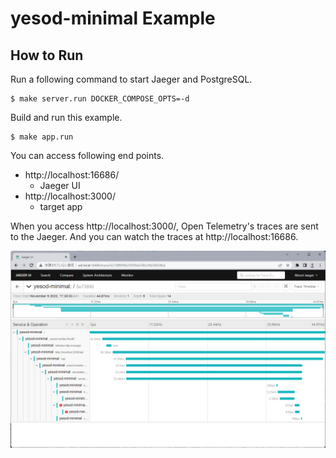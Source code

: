 # yesod-minimal Example

## How to Run

Run a following command to start Jaeger and PostgreSQL.

```
$ make server.run DOCKER_COMPOSE_OPTS=-d
```

Build and run this example.

```
$ make app.run
```

You can access following end points.

- http://localhost:16686/
  - Jaeger UI
- http://localhost:3000/
  - target app

When you access http://localhost:3000/, Open Telemetry's traces are sent to the Jaeger.
And you can watch the traces at http://localhost:16686.

![Screenshot of Jaeger](./image/jaeger-trace-example.png)
